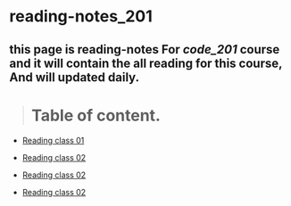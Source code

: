 # reading-notes_201
## **this page is reading-notes For *code_201* course and it will contain the all reading for this course, And will updated daily.**

> # Table of content.

* [Reading class 01](Reading_notes_201_01.md)

* [Reading class 02](Reading_notes_201_02.md)

* [Reading class 02](Reading_notes_201_03.md)
* [Reading class 02](Reading_notes_201_04.md)